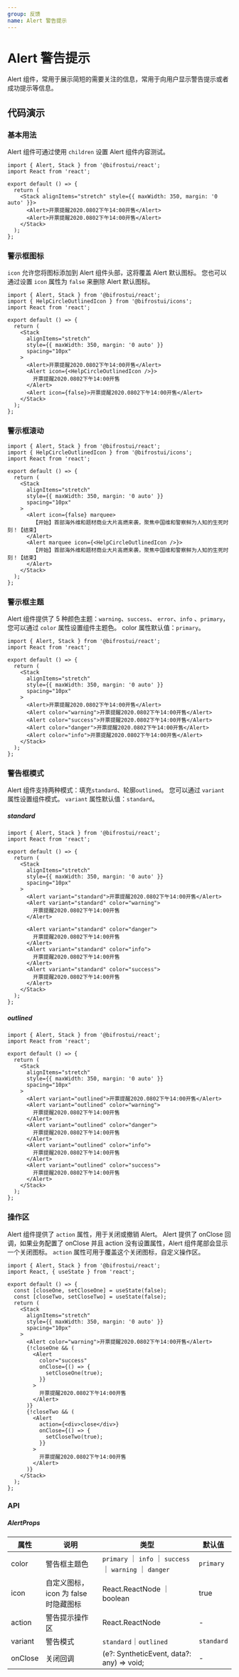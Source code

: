 ```yaml
---
group: 反馈
name: Alert 警告提示
---
```


# Alert 警告提示

Alert 组件，常用于展示简短的需要关注的信息，常用于向用户显示警告提示或者成功提示等信息。

## 代码演示

### 基本用法

Alert 组件可通过使用 `children` 设置 Alert 组件内容测试。

```tsx
import { Alert, Stack } from '@bifrostui/react';
import React from 'react';

export default () => {
  return (
    <Stack alignItems="stretch" style={{ maxWidth: 350, margin: '0 auto' }}>
      <Alert>开票提醒2020.0802下午14:00开售</Alert>
      <Alert>开票提醒2020.0802下午14:00开售</Alert>
    </Stack>
  );
};
```

### 警示框图标

`icon` 允许您将图标添加到 Alert 组件头部，这将覆盖 Alert 默认图标。
您也可以通过设置 `icon` 属性为 `false` 来删除 Alert 默认图标。

```tsx
import { Alert, Stack } from '@bifrostui/react';
import { HelpCircleOutlinedIcon } from '@bifrostui/icons';
import React from 'react';

export default () => {
  return (
    <Stack
      alignItems="stretch"
      style={{ maxWidth: 350, margin: '0 auto' }}
      spacing="10px"
    >
      <Alert>开票提醒2020.0802下午14:00开售</Alert>
      <Alert icon={<HelpCircleOutlinedIcon />}>
        开票提醒2020.0802下午14:00开售
      </Alert>
      <Alert icon={false}>开票提醒2020.0802下午14:00开售</Alert>
    </Stack>
  );
};
```

### 警示框滚动

```tsx
import { Alert, Stack } from '@bifrostui/react';
import { HelpCircleOutlinedIcon } from '@bifrostui/icons';
import React from 'react';

export default () => {
  return (
    <Stack
      alignItems="stretch"
      style={{ maxWidth: 350, margin: '0 auto' }}
      spacing="10px"
    >
      <Alert icon={false} marquee>
        【开始】首部海外维和题材商业大片高燃来袭，聚焦中国维和警察鲜为人知的生死时刻！【结束】
      </Alert>
      <Alert marquee icon={<HelpCircleOutlinedIcon />}>
        【开始】首部海外维和题材商业大片高燃来袭，聚焦中国维和警察鲜为人知的生死时刻！【结束】
      </Alert>
    </Stack>
  );
};
```

### 警示框主题

Alert 组件提供了 5 种颜色主题：`warning`、`success`、 `error`、`info` 、`primary`，您可以通过 `color` 属性设置组件主题色。
color 属性默认值：`primary`。

```tsx
import { Alert, Stack } from '@bifrostui/react';
import React from 'react';

export default () => {
  return (
    <Stack
      alignItems="stretch"
      style={{ maxWidth: 350, margin: '0 auto' }}
      spacing="10px"
    >
      <Alert>开票提醒2020.0802下午14:00开售</Alert>
      <Alert color="warning">开票提醒2020.0802下午14:00开售</Alert>
      <Alert color="success">开票提醒2020.0802下午14:00开售</Alert>
      <Alert color="danger">开票提醒2020.0802下午14:00开售</Alert>
      <Alert color="info">开票提醒2020.0802下午14:00开售</Alert>
    </Stack>
  );
};
```

### 警告框模式

Alert 组件支持两种模式：填充`standard`、轮廓`outlined`。
您可以通过 `variant` 属性设置组件模式。
`variant` 属性默认值：`standard`。

##### standard

```tsx
import { Alert, Stack } from '@bifrostui/react';
import React from 'react';

export default () => {
  return (
    <Stack
      alignItems="stretch"
      style={{ maxWidth: 350, margin: '0 auto' }}
      spacing="10px"
    >
      <Alert variant="standard">开票提醒2020.0802下午14:00开售</Alert>
      <Alert variant="standard" color="warning">
        开票提醒2020.0802下午14:00开售
      </Alert>

      <Alert variant="standard" color="danger">
        开票提醒2020.0802下午14:00开售
      </Alert>
      <Alert variant="standard" color="info">
        开票提醒2020.0802下午14:00开售
      </Alert>
      <Alert variant="standard" color="success">
        开票提醒2020.0802下午14:00开售
      </Alert>
    </Stack>
  );
};
```

##### outlined

```tsx
import { Alert, Stack } from '@bifrostui/react';
import React from 'react';

export default () => {
  return (
    <Stack
      alignItems="stretch"
      style={{ maxWidth: 350, margin: '0 auto' }}
      spacing="10px"
    >
      <Alert variant="outlined">开票提醒2020.0802下午14:00开售</Alert>
      <Alert variant="outlined" color="warning">
        开票提醒2020.0802下午14:00开售
      </Alert>
      <Alert variant="outlined" color="danger">
        开票提醒2020.0802下午14:00开售
      </Alert>
      <Alert variant="outlined" color="info">
        开票提醒2020.0802下午14:00开售
      </Alert>
      <Alert variant="outlined" color="success">
        开票提醒2020.0802下午14:00开售
      </Alert>
    </Stack>
  );
};
```

### 操作区

Alert 组件提供了 `action` 属性，用于关闭或撤销 Alert。
Alert 提供了 onClose 回调，如果业务配置了 onClose 并且 action 没有设置属性，Alert 组件尾部会显示一个关闭图标。
`action` 属性可用于覆盖这个关闭图标，自定义操作区。

```tsx
import { Alert, Stack } from '@bifrostui/react';
import React, { useState } from 'react';

export default () => {
  const [closeOne, setCloseOne] = useState(false);
  const [closeTwo, setCloseTwo] = useState(false);
  return (
    <Stack
      alignItems="stretch"
      style={{ maxWidth: 350, margin: '0 auto' }}
      spacing="10px"
    >
      <Alert color="warning">开票提醒2020.0802下午14:00开售</Alert>
      {!closeOne && (
        <Alert
          color="success"
          onClose={() => {
            setCloseOne(true);
          }}
        >
          开票提醒2020.0802下午14:00开售
        </Alert>
      )}
      {!closeTwo && (
        <Alert
          action={<div>close</div>}
          onClose={() => {
            setCloseTwo(true);
          }}
        >
          开票提醒2020.0802下午14:00开售
        </Alert>
      )}
    </Stack>
  );
};
```

### API

##### AlertProps

| 属性    | 说明                                 | 类型                                                      | 默认值     |
| ------- | ------------------------------------ | --------------------------------------------------------- | ---------- |
| color   | 警告框主题色                         | `primary` ｜ `info` ｜ `success` ｜ `warning` ｜ `danger` | `primary`  |
| icon    | 自定义图标，icon 为 false 时隐藏图标 | React.ReactNode ｜ boolean                                | true       |
| action  | 警告提示操作区                       | React.ReactNode                                           | -          |
| variant | 警告模式                             | `standard`｜`outlined`                                    | `standard` |
| onClose | 关闭回调                             | (e?: SyntheticEvent, data?: any) => void;                 | -          |
